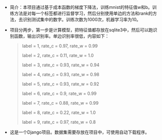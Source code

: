 - 简介：本项目通过基于成本函数的梯度下降法，训练mnist的特征值w和b。训练方法是对每一个标签都进行监督学习，然后分别使用单边的方法和rank的方法，去识别测试集中的数字。训练次数为1000次，机器学习率为10。

- 项目分两步，第一步是计算模型，把特征值都存放在sqlite3中，然后可以跑识别函数，输出识别率。单边识别率很低，内容如下：

  > label = 1, rate_c = 0.97, rate_w = 0.99
  >
  > label = 2, rate_c = 0.11, rate_w = 1.0
  >
  > label = 3, rate_c = 0.93, rate_w = 0.94
  >
  > label = 4, rate_c = 0.93, rate_w = 0.98
  >
  > label = 5, rate_c = 0.93, rate_w = 0.92
  >
  > label = 6, rate_c = 0.9, rate_w = 0.99
  >
  > label = 7, rate_c = 0.88, rate_w = 0.99
  >
  > label = 8, rate_c = 0.22, rate_w = 1.0
  >
  > label = 9, rate_c = 0.97, rate_w = 0.8

- 这是一个Django项目。数据集需要存放在项目中，可使用自动下载程序。